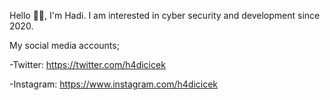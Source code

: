 Hello ✋🏻, I'm Hadi.
I am interested in cyber security and development since 2020. 

My social media accounts;
  
  -Twitter: https://twitter.com/h4dicicek
  
  -Instagram: https://www.instagram.com/h4dicicek

